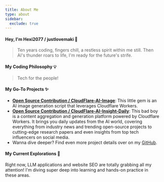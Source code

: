 ```yaml
---
title: About Me
type: about
sidebar:
  exclude: true
---
```

#### Hey, I'm Hexi2077 / justlovemaki 👋

> Ten years coding, fingers chill, a restless spirit within me still.
> Then AI's thunder roars to life, I'm ready for the future's strife.

#### My Coding Philosophy 💡

> Tech for the people!

#### My Go-To Projects ✨

*   **[Open Source Contribution / CloudFlare-AI-Image](https://github.com/justlovemaki/CloudFlare-AI-Image)**: This little gem is an AI image generation script that leverages Cloudflare Workers.
*   **[Open Source Contribution / CloudFlare-AI-Insight-Daily](https://github.com/justlovemaki/CloudFlare-AI-Insight-Daily)**: This bad boy is a content aggregation and generation platform powered by Cloudflare Workers. It brings you daily updates from the AI world, covering everything from industry news and trending open-source projects to cutting-edge research papers and even insights from top tech influencers on social media.
*   Wanna dive deeper? Find even more project details over on my [GitHub](https://github.com/justlovemaki).

#### My Current Explorations 🌱

Right now, LLM applications and website SEO are totally grabbing all my attention! I'm diving super deep into learning and hands-on practice in these areas.